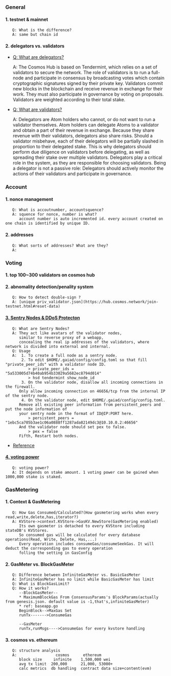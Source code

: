 ### General
#### 1. testnet & mainnet
       Q: What is the difference?
       A: same but chain id
#### 2. delegators vs. validators
   * [Q: What are delegators?](https://cosmos.network/docs/cosmos-hub/validators/validator-faq.html#what-is-a-delegator)

      A:  The Cosmos Hub is based on Tendermint, which relies on a set of validators to secure the network. The role of validators is to run a full-node and participate in consensus by broadcasting votes which contain cryptographic signatures signed by their private key. Validators commit new blocks in the blockchain and receive revenue in exchange for their work. They must also participate in governance by voting on proposals. Validators are weighted according to their total stake.

   * [Q: What are validators?](https://cosmos.network/docs/cosmos-hub/validators/validator-faq.html#what-is-a-validator)

      A: 
Delegators are Atom holders who cannot, or do not want to run a validator themselves. Atom holders can delegate Atoms to a validator and obtain a part of their revenue in exchange. Because they share revenue with their validators, delegators also share risks. Should a validator misbehave, each of their delegators will be partially slashed in proportion to their delegated stake. This is why delegators should perform due diligence on validators before delegating, as well as spreading their stake over multiple validators. Delegators play a critical role in the system, as they are responsible for choosing validators. Being a delegator is not a passive role: Delegators should actively monitor the actions of their validators and participate in governance.
### Account 
#### 1. nonce management
       Q: What is accoutnumber, accountsquence?
       A: squence for nonce, number is what?
          account number is auto incremented id. every account created on one chain is identified by unique ID. 
#### 2. addresses
       Q: What sorts of addresses? What are they?
       A: 
### Voting
#### 1. top 100~300 validators on cosmos hub
#### 2. abnomality detection/penality system
       Q: How to detect double-sign ?
       A: [unique priv_validator.json](https://hub.cosmos.network/join-testnet.html#reset-data)
#### [3. Sentry Nodes & DDoS Protecton](https://cosmos.network/docs/cosmos-hub/validators/security.html#sentry-nodes-ddos-protection)
       Q: What are Sentry Nodes?
       A: They act like avatars of the validator nodes,
          similar to reverse proxy of a webapp,
          concealing the real ip addresses of the validators, where network is divided into external and internal.
       Q: Usage
       A:  1. To create a full node as a sentry node.
           2. To edit $HOME/.gaiad/config/config.toml so that fill "private_peer_ids" with a validator node ID.
              > private_peer_ids = "5a533005d74b40ab954b33029a5682ec8794d014"
              > hsd tendermint show_node_id
           3. On the validator node, disallow all incoming connections in the firewall.
          Only allow incoming connection on 46656/tcp from the internal IP of the sentry node.
           4. On the validator node, edit $HOME/.gaiad/config/config.toml.
          Remove all existing peer information from persistent_peers and put the node information of
          your sentry node in the format of ID@IP:PORT here.
              > persistent_peers = "1ebc5ca705b3ae1c06a0888ff1287ada82149dc3@10.10.0.2:46656"
          And the validator node should set pex to false.
              > pex = false
          Fifth, Restart both nodes.    

  * [Reference](https://medium.com/forbole/a-step-by-step-guide-to-join-cosmos-hub-testnet-e591a3d2cb41)
#### [4. voting power](https://cosmos.network/docs/cosmos-hub/validators/validator-faq.html#general-concepts)
       Q: voting power? 
       A: It depends on stake amount. 1 voting power can be gained when 1000,000 stake is staked.
### GasMetering
#### 1. Context & GasMetering
       Q: How Gas Consumed/Calculated?(How gasmetering works when every read,write,delete,has,iterator?)
       A: KVStore->context.KVStore->GasKV.NewStore(GasMetering enabled)
          Its own gasmeter is detached to every KVStore including stateDB's KVStores.
          So consumed gas will be calculated for every database operations(Read, Write, Delete, Has,...)
          Every operation includes consumeGas/consumeSeekGas. It will deduct the corresponding gas to every operation
          folling the setting in GasConfig
#### 2. GasMeter vs. BlockGasMeter
       Q: Difference between InfiniteGasMeter vs. BasicGasMeter
       A: InfiniteGasMeter has no limit while BasicGasMeter has limit
       Q: What is BlockGasLimit?
       Q: How it works?
          --BlockGasMeter--
          * MaximumBlockGas From ConsensusParams's BlockParams(actually from genesis.json. default value is -1,that's,infiniteGasMeter)
          * ref: baseapp.go
          BeginBlock-->MaxGas Set
          runTx------->ConsumeGas

          --GasMeter
          runTx,runMsgs---->ConsumeGas for every kvstore handling
#### 3. cosmos vs. ethereum
       Q: structure analysis
       A:                 cosmos      ethereum
          block size     infinite    1,500,000 wei
          avg tx limit  200,000      21,000, 53000+
          calc metrics  db handling  contract data size+content(evm)  
